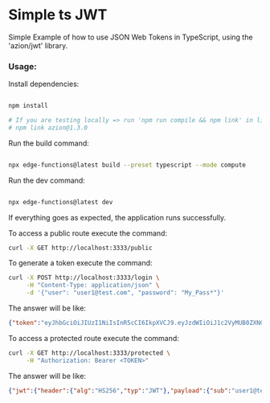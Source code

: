 # Simple ts JWT

Simple Example of how to use JSON Web Tokens in TypeScript, using the 'azion/jwt' library.

### Usage:

Install dependencies:

```bash

npm install

# If you are testing locally => run 'npm run compile && npm link' in lib and then link the example.
# npm link azion@1.3.0

```

Run the build command:

```bash

npx edge-functions@latest build --preset typescript --mode compute

```

Run the dev command:

```bash

npx edge-functions@latest dev

```

If everything goes as expected, the application runs successfully.

To access a public route execute the command:

```bash
curl -X GET http://localhost:3333/public
```

To generate a token execute the command:

```bash
curl -X POST http://localhost:3333/login \
     -H "Content-Type: application/json" \
     -d '{"user": "user1@test.com", "password": "My_Pass*"}'
```

The answer will be like:

```json
{"token":"eyJhbGciOiJIUzI1NiIsInR5cCI6IkpXVCJ9.eyJzdWIiOiJ1c2VyMUB0ZXN0LmNvbSIsInJvbGUiOiJhZG1pbiIsImV4cCI6MTcyMDgwMTQ5OX0.ZN0T7VjxUD7rGT4QUTE0P-Id8mZH0tjAhqweScycOHE"}
```

To access a protected route execute the command:

```bash
curl -X GET http://localhost:3333/protected \
     -H "Authorization: Bearer <TOKEN>"
```

The answer will be like:

```json
{"jwt":{"header":{"alg":"HS256","typ":"JWT"},"payload":{"sub":"user1@test.com","role":"admin","exp":1720801499}},"message":"Protected route."}
```
